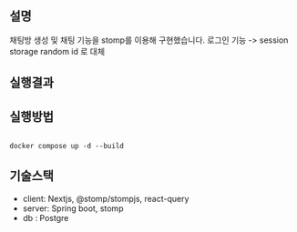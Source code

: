 ## 설명

채팅방 생성 및 채팅 기능을 stomp를 이용해 구현했습니다.
로그인 기능 -> session storage random id 로 대체

## 실행결과

## 실행방법

```

docker compose up -d --build

```

## 기술스택

- client: Nextjs, @stomp/stompjs, react-query
- server: Spring boot, stomp
- db : Postgre

